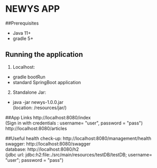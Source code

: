 # NEWYS APP

##Prerequisites
- Java 11+
- gradle 5+

## Running the application
1. Localhost:   
- gradle bootRun    
- standard SpringBoot application      
2. Standalone Jar:    
- java -jar newys-1.0.0.jar   
  (location: /resources/jar/)

##App Links
http://localhost:8080/index  
(Sign in with credentials : username= "user", password = "pass")   
http://localhost:8080/articles   

##Useful
health check-up: http://localhost:8080/management/health   
swagger: http://localhost:8080/swagger   
database: http://localhost:8080/h2   
(jdbc url: jdbc:h2:file:./src/main/resources/testDB/testDB; username= "user"; password = "pass")   




